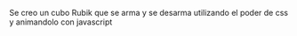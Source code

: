 Se creo un cubo Rubik que se arma y se desarma utilizando el poder de 
css y animandolo con javascript

